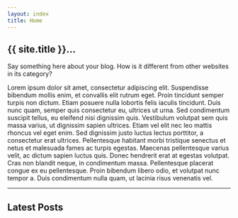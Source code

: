 ```yaml
---
layout: index
title: Home
---
```


## {{ site.title }}...

Say something here about your blog. How is it different from other websites in its category?

Lorem ipsum dolor sit amet, consectetur adipiscing elit. Suspendisse bibendum mollis enim, et convallis elit rutrum eget. Proin tincidunt semper turpis non dictum. Etiam posuere nulla lobortis felis iaculis tincidunt. Duis nunc quam, semper quis consectetur eu, ultrices ut urna. Sed condimentum suscipit tellus, eu eleifend nisi dignissim quis. Vestibulum volutpat sem quis massa varius, ut dignissim sapien ultrices. Etiam vel elit nec leo mattis rhoncus vel eget enim. Sed dignissim justo luctus lectus porttitor, a consectetur erat ultrices. Pellentesque habitant morbi tristique senectus et netus et malesuada fames ac turpis egestas. Maecenas pellentesque varius velit, ac dictum sapien luctus quis. Donec hendrerit erat at egestas volutpat. Cras non blandit neque, in condimentum massa. Pellentesque placerat congue ex eu pellentesque. Proin bibendum libero odio, et volutpat nunc tempor a. Duis condimentum nulla quam, ut lacinia risus venenatis vel.

---
## Latest Posts